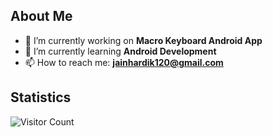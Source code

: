 ## About Me

- 🔭 I’m currently working on **Macro Keyboard Android App**
- 🌱 I’m currently learning **Android Development**
- 📫 How to reach me: **jainhardik120@gmail.com**

## Statistics

![Visitor Count](https://profile-counter.glitch.me/jainhardik120/count.svg)